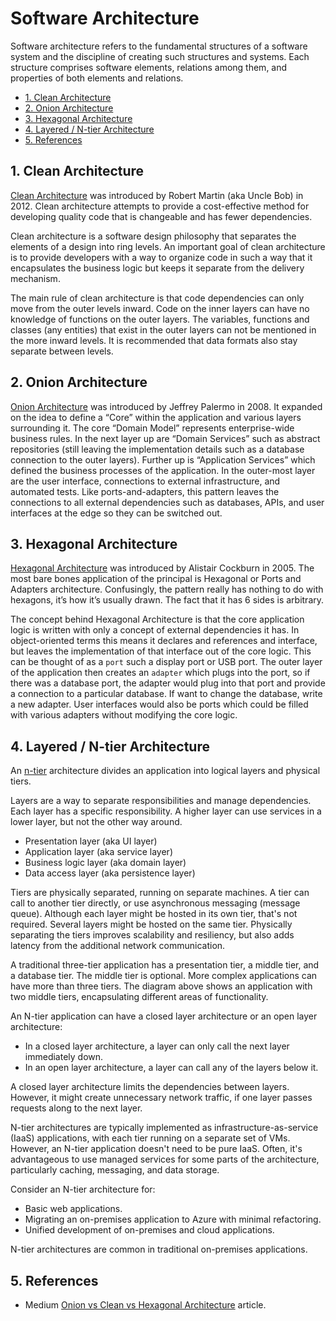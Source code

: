 # Software Architecture

Software architecture refers to the fundamental structures of a software system and the discipline of creating such structures and systems. Each structure comprises software elements, relations among them, and properties of both elements and relations.

- [1. Clean Architecture](#1-clean-architecture)
- [2. Onion Architecture](#2-onion-architecture)
- [3. Hexagonal Architecture](#3-hexagonal-architecture)
- [4. Layered / N-tier Architecture](#4-layered--n-tier-architecture)
- [5. References](#5-references)

## 1. Clean Architecture

[Clean Architecture](https://blog.cleancoder.com/uncle-bob/2012/08/13/the-clean-architecture.html) was introduced by Robert Martin (aka Uncle Bob) in 2012. Clean architecture attempts to provide a cost-effective method for developing quality code that is changeable and has fewer dependencies.

Clean architecture is a software design philosophy that separates the elements of a design into ring levels. An important goal of clean architecture is to provide developers with a way to organize code in such a way that it encapsulates the business logic but keeps it separate from the delivery mechanism.

The main rule of clean architecture is that code dependencies can only move from the outer levels inward. Code on the inner layers can have no knowledge of functions on the outer layers. The variables, functions and classes (any entities) that exist in the outer layers can not be mentioned in the more inward levels. It is recommended that data formats also stay separate between levels.

## 2. Onion Architecture

[Onion Architecture](https://jeffreypalermo.com/2008/07/the-onion-architecture-part-1/) was introduced by Jeffrey Palermo in 2008. It expanded on the idea to define a “Core” within the application and various layers surrounding it. The core “Domain Model” represents enterprise-wide business rules. In the next layer up are “Domain Services” such as abstract repositories (still leaving the implementation details such as a database connection to the outer layers). Further up is “Application Services” which defined the business processes of the application. In the outer-most layer are the user interface, connections to external infrastructure, and automated tests. Like ports-and-adapters, this pattern leaves the connections to all external dependencies such as databases, APIs, and user interfaces at the edge so they can be switched out.

## 3. Hexagonal Architecture

[Hexagonal Architecture](https://alistair.cockburn.us/hexagonal-architecture/) was introduced by Alistair Cockburn in 2005. The most bare bones application of the principal is Hexagonal or Ports and Adapters architecture. Confusingly, the pattern really has nothing to do with hexagons, it’s how it’s usually drawn. The fact that it has 6 sides is arbitrary.

The concept behind Hexagonal Architecture is that the core application logic is written with only a concept of external dependencies it has. In object-oriented terms this means it declares and references and interface, but leaves the implementation of that interface out of the core logic. This can be thought of as a `port` such a display port or USB port. The outer layer of the application then creates an `adapter` which plugs into the port, so if there was a database port, the adapter would plug into that port and provide a connection to a particular database. If want to change the database, write a new adapter. User interfaces would also be ports which could be filled with various adapters without modifying the core logic.

## 4. Layered / N-tier Architecture

An [n-tier](https://learn.microsoft.com/en-us/azure/architecture/guide/architecture-styles/n-tier) architecture divides an application into logical layers and physical tiers.

Layers are a way to separate responsibilities and manage dependencies. Each layer has a specific responsibility. A higher layer can use services in a lower layer, but not the other way around.

- Presentation layer (aka UI layer)
- Application layer (aka service layer)
- Business logic layer (aka domain layer)
- Data access layer (aka persistence layer)

Tiers are physically separated, running on separate machines. A tier can call to another tier directly, or use asynchronous messaging (message queue). Although each layer might be hosted in its own tier, that's not required. Several layers might be hosted on the same tier. Physically separating the tiers improves scalability and resiliency, but also adds latency from the additional network communication.

A traditional three-tier application has a presentation tier, a middle tier, and a database tier. The middle tier is optional. More complex applications can have more than three tiers. The diagram above shows an application with two middle tiers, encapsulating different areas of functionality.

An N-tier application can have a closed layer architecture or an open layer architecture:

- In a closed layer architecture, a layer can only call the next layer immediately down.
- In an open layer architecture, a layer can call any of the layers below it.

A closed layer architecture limits the dependencies between layers. However, it might create unnecessary network traffic, if one layer passes requests along to the next layer.

N-tier architectures are typically implemented as infrastructure-as-service (IaaS) applications, with each tier running on a separate set of VMs. However, an N-tier application doesn't need to be pure IaaS. Often, it's advantageous to use managed services for some parts of the architecture, particularly caching, messaging, and data storage.

Consider an N-tier architecture for:

- Basic web applications.
- Migrating an on-premises application to Azure with minimal refactoring.
- Unified development of on-premises and cloud applications.

N-tier architectures are common in traditional on-premises applications.


## 5. References

- Medium [Onion vs Clean vs Hexagonal Architecture](https://medium.com/@edamtoft/onion-vs-clean-vs-hexagonal-architecture-9ad94a27da91) article.
